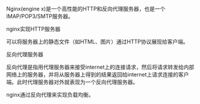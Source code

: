 Nginx\(engine x\)是一个高性能的HTTP和反向代理服务器，也是一个IMAP/POP3/SMTP服务器。

nginx实现HTTP服务器

可以将服务器上的静态文件（如HTML、图片）通过HTTP协议展现给客户端。

反向代理服务器

反向代理是指用代理服务器来接受internet上的连接请求，然后将请求转发给内部网络上的服务器，并将从服务器上得到的结果返回给internet上请求连接的客户端。此时代理服务器对外就表现为一个反向代理服务器。





nginx通过反向代理来实现负载均衡。

